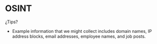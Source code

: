 # OSINT
¿Tips?
* Example information that we might collect includes domain names, IP address blocks, email addresses, employee names, and job posts.
